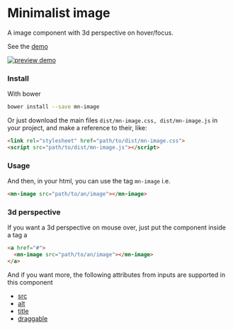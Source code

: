# Minimalist image

A image component with 3d perspective on hover/focus.

See the [demo](http://codepen.io/darlanmendonca/full/BLLvBW/)

[![preview demo](https://raw.githubusercontent.com/minimalist-components/mn-image/master/sources/imgs/preview.gif)](http://codepen.io/darlanmendonca/full/BLLvBW)

### Install

With bower

```sh
bower install --save mn-image
```

Or just download the main files ```dist/mn-image.css, dist/mn-image.js``` in your project, and make a reference to their, like:

```html
<link rel="stylesheet" href="path/to/dist/mn-image.css">
<script src="path/to/dist/mn-image.js"></script>
```

### Usage

And then, in your html, you can use the tag ```mn-image``` i.e.

```html
<mn-image src="path/to/an/image"></mn-image>
```

### 3d perspective

If you want a 3d perspective on mouse over, just put the component inside a tag a

```html
<a href="#">
  <mn-image src="path/to/an/image"></mn-image>
</a>
```

And if you want more, the following attributes from inputs are supported in this component

- [src](http://www.w3schools.com/tags/att_img_src.asp)
- [alt](http://www.w3schools.com/tags/att_img_alt.asp)
- [title](http://www.w3schools.com/tags/att_global_title.asp)
- [draggable](http://www.w3schools.com/tags/att_global_draggable.asp)
